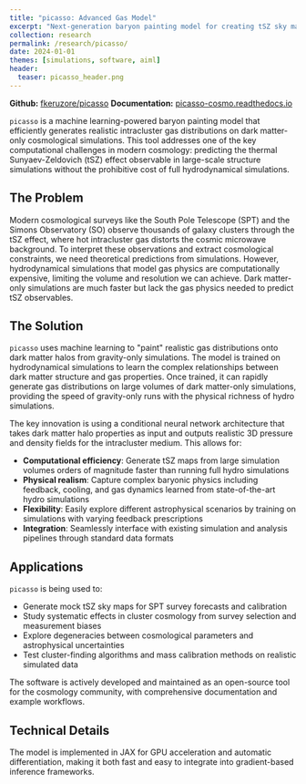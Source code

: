 ```yaml
---
title: "picasso: Advanced Gas Model"
excerpt: "Next-generation baryon painting model for creating tSZ sky maps from cosmological simulations"
collection: research
permalink: /research/picasso/
date: 2024-01-01
themes: [simulations, software, aiml]
header:
  teaser: picasso_header.png
---
```


**Github:** [fkeruzore/picasso](https://github.com/fkeruzore/picasso)
**Documentation:** [picasso-cosmo.readthedocs.io](https://picasso-cosmo.readthedocs.io)

`picasso` is a machine learning-powered baryon painting model that efficiently generates realistic intracluster gas distributions on dark matter-only cosmological simulations. This tool addresses one of the key computational challenges in modern cosmology: predicting the thermal Sunyaev-Zeldovich (tSZ) effect observable in large-scale structure simulations without the prohibitive cost of full hydrodynamical simulations.

## The Problem

Modern cosmological surveys like the South Pole Telescope (SPT) and the Simons Observatory (SO) observe thousands of galaxy clusters through the tSZ effect, where hot intracluster gas distorts the cosmic microwave background. To interpret these observations and extract cosmological constraints, we need theoretical predictions from simulations. However, hydrodynamical simulations that model gas physics are computationally expensive, limiting the volume and resolution we can achieve. Dark matter-only simulations are much faster but lack the gas physics needed to predict tSZ observables.

## The Solution

`picasso` uses machine learning to "paint" realistic gas distributions onto dark matter halos from gravity-only simulations. The model is trained on hydrodynamical simulations to learn the complex relationships between dark matter structure and gas properties. Once trained, it can rapidly generate gas distributions on large volumes of dark matter-only simulations, providing the speed of gravity-only runs with the physical richness of hydro simulations.

The key innovation is using a conditional neural network architecture that takes dark matter halo properties as input and outputs realistic 3D pressure and density fields for the intracluster medium. This allows for:

- **Computational efficiency**: Generate tSZ maps from large simulation volumes orders of magnitude faster than running full hydro simulations
- **Physical realism**: Capture complex baryonic physics including feedback, cooling, and gas dynamics learned from state-of-the-art hydro simulations
- **Flexibility**: Easily explore different astrophysical scenarios by training on simulations with varying feedback prescriptions
- **Integration**: Seamlessly interface with existing simulation and analysis pipelines through standard data formats

## Applications

`picasso` is being used to:

- Generate mock tSZ sky maps for SPT survey forecasts and calibration
- Study systematic effects in cluster cosmology from survey selection and measurement biases
- Explore degeneracies between cosmological parameters and astrophysical uncertainties
- Test cluster-finding algorithms and mass calibration methods on realistic simulated data

The software is actively developed and maintained as an open-source tool for the cosmology community, with comprehensive documentation and example workflows.

## Technical Details

The model is implemented in JAX for GPU acceleration and automatic differentiation, making it both fast and easy to integrate into gradient-based inference frameworks.

